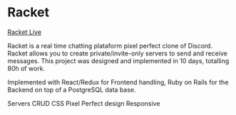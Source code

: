 # Racket

[Racket Live](https://racket-discord.herokuapp.com/)

Racket is a real time chatting plataform pixel perfect clone of Discord. Racket allows you to create private/invite-only servers to send and receive messages.
This project was designed and implemented in 10 days, totalling 80h of work.

Implemented with React/Redux for Frontend handling, Ruby on Rails for the Backend on top of a PostgreSQL data base.

Servers CRUD
CSS Pixel Perfect design
Responsive 
